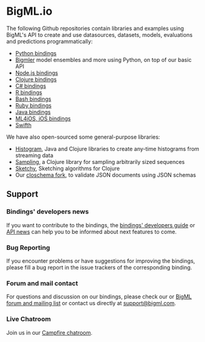 # BigML.io

The following Github repositories contain libraries and examples using
BigML's API to create and use datasources, datasets, models,
evaluations and predictions programmatically:


- [Python bindings](https://github.com/bigmlcom/python)
- [Bigmler](https://github.com/bigmlcom/bigmler) model ensembles and more using Python, on top of our basic API
- [Node.js bindings](https://github.com/bigmlcom/bigml-node)
- [Clojure bindings](https://github.com/bigmlcom/clj-bigml)
- [C# bindings](https://github.com/bigmlcom/bigml-csharp)
- [R bindings](https://github.com/bigmlcom/bigml-r)
- [Bash bindings](https://github.com/bigmlcom/bigml-bash)
- [Ruby bindings](http://vigosan.github.com/big_ml/)
- [Java bindings](https://github.com/bigmlcom/bigml-java)
- [ML4iOS, iOS bindings](https://github.com/bigmlcom/ml4ios)
- [Swifth](https://github.com/bigmlcom/bigml-swift)

We have also open-sourced some general-purpose libraries:

- [Histogram](https://github.com/bigmlcom/histogram), Java and Clojure libraries to create any-time histograms from streaming data
- [Sampling](https://github.com/bigmlcom/sampling), a Clojure library for sampling arbitrarily sized sequences
- [Sketchy](https://github.com/bigmlcom/sketchy), Sketching algorithms for Clojure
- Our [closchema fork](https://github.com/bigmlcom/closchema), to validate JSON documents using JSON schemas

## Support

### Bindings' developers news

If you want to contribute to the bindings, the
[bindings' developers guide](bindings/guide.md) or
[API news](bindings/news.md) can help you to be informed about next
features to come.

### Bug Reporting

If you encounter problems or have suggestions for improving the
bindings, please fill a bug report in the issue trackers of the
corresponding binding.


### Forum and mail contact

For questions and discussion on our bindings, please check our or
[BigML forum and mailing list](https://groups.google.com/forum/#!forum/bigml)
or contact us directly at
[support@bigml.com](mailto:support@bigml.com).


### Live Chatroom

Join us in our [Campfire chatroom](https://bigmlinc.campfirenow.com/f20a0).
